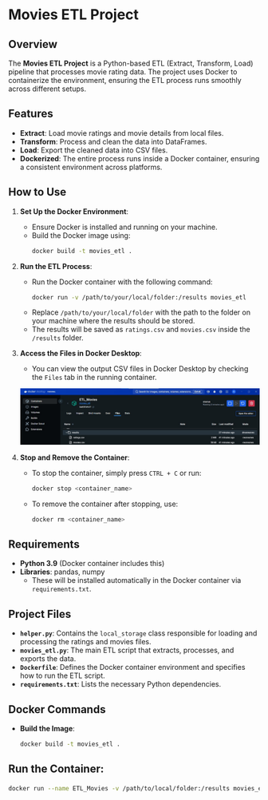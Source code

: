 # Movies ETL Project

## Overview

The **Movies ETL Project** is a Python-based ETL (Extract, Transform, Load) pipeline that processes movie rating data. The project uses Docker to containerize the environment, ensuring the ETL process runs smoothly across different setups.

## Features

- **Extract**: Load movie ratings and movie details from local files.
- **Transform**: Process and clean the data into DataFrames.
- **Load**: Export the cleaned data into CSV files.
- **Dockerized**: The entire process runs inside a Docker container, ensuring a consistent environment across platforms.

## How to Use

1. **Set Up the Docker Environment**:
   - Ensure Docker is installed and running on your machine.
   - Build the Docker image using:
     ```sh
     docker build -t movies_etl .
     ```

2. **Run the ETL Process**:
   - Run the Docker container with the following command:
     ```sh
     docker run -v /path/to/your/local/folder:/results movies_etl
     ```
   - Replace `/path/to/your/local/folder` with the path to the folder on your machine where the results should be stored.
   - The results will be saved as `ratings.csv` and `movies.csv` inside the `/results` folder.

3. **Access the Files in Docker Desktop**:
   - You can view the output CSV files in Docker Desktop by checking the `Files` tab in the running container.

   ![Docker Desktop Screenshot](./image.jpg)

4. **Stop and Remove the Container**:
   - To stop the container, simply press `CTRL + C` or run:
     ```sh
     docker stop <container_name>
     ```
   - To remove the container after stopping, use:
     ```sh
     docker rm <container_name>
     ```

## Requirements

- **Python 3.9** (Docker container includes this)
- **Libraries**: pandas, numpy
  - These will be installed automatically in the Docker container via `requirements.txt`.

## Project Files

- **`helper.py`**: Contains the `local_storage` class responsible for loading and processing the ratings and movies files.
- **`movies_etl.py`**: The main ETL script that extracts, processes, and exports the data.
- **`Dockerfile`**: Defines the Docker container environment and specifies how to run the ETL script.
- **`requirements.txt`**: Lists the necessary Python dependencies.

## Docker Commands

- **Build the Image**:
  ```sh
  docker build -t movies_etl .
## Run the Container:
  ```sh
  docker run --name ETL_Movies -v /path/to/local/folder:/results movies_etl
